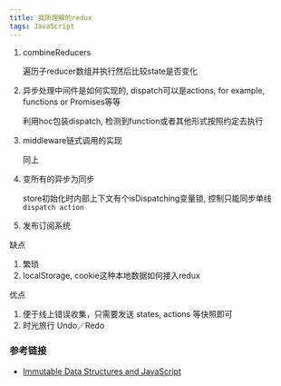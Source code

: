 ```yaml
---
title: 我所理解的redux
tags: JavaScript
---
```


1. combineReducers

   遍历子reducer数组并执行然后比较state是否变化

2. 异步处理中间件是如何实现的, dispatch可以是actions, for example, functions or Promises等等

   利用hoc包装dispatch, 检测到function或者其他形式按照约定去执行

3. middleware链式调用的实现

   同上

4. 变所有的异步为同步

   store初始化时内部上下文有个isDispatching变量锁, 控制只能同步单线`dispatch action`

5. 发布订阅系统

缺点
1. 繁琐
2. localStorage, cookie这种本地数据如何接入redux

优点
1. 便于线上错误收集，只需要发送 states, actions 等快照即可
2. 时光旅行 Undo／Redo



### 参考链接
- [Immutable Data Structures and JavaScript](https://jlongster.com/Using-Immutable-Data-Structures-in-JavaScript)

